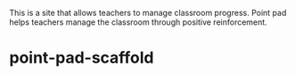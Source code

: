 This is a site that allows teachers to manage classroom progress.
Point pad helps teachers manage the classroom through positive reinforcement.
# point-pad-scaffold
